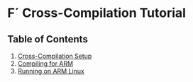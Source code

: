 # F´ Cross-Compilation Tutorial

## Table of Contents

1. [Cross-Compilation Setup](./CrossCompilationSetupTutorial.md)
2. [Compiling for ARM](./CrossCompilationTutorial.md)
3. [Running on ARM Linux](./ArmLinuxTutorial.md)
